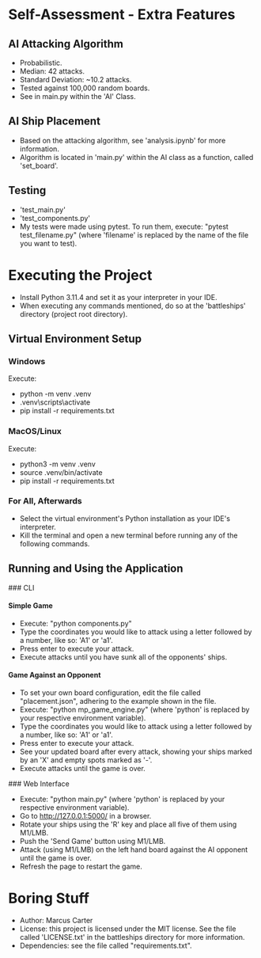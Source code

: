 # Self-Assessment - Extra Features
## AI Attacking Algorithm
- Probabilistic.
- Median: 42 attacks.
- Standard Deviation: ~10.2 attacks.
- Tested against 100,000 random boards.
- See in main.py within the 'AI' Class.

## AI Ship Placement
- Based on the attacking algorithm, see 'analysis.ipynb' for more information.
- Algorithm is located in 'main.py' within the AI class as a function, called 'set_board'.

## Testing
- 'test_main.py'
- 'test_components.py'
- My tests were made using pytest. To run them, execute:
"pytest test_filename.py" (where 'filename' is replaced by the name of the file you want to test).

# Executing the Project
- Install Python 3.11.4 and set it as your interpreter in your IDE.
- When executing any commands mentioned, do so at the 'battleships' directory (project root directory).
## Virtual Environment Setup
### Windows
Execute: 
- python -m venv .venv
- .venv\scripts\activate
- pip install -r requirements.txt

### MacOS/Linux
Execute:
- python3 -m venv .venv
- source .venv/bin/activate
- pip install -r requirements.txt

### For All, Afterwards
- Select the virtual environment's Python installation as your IDE's interpreter.
- Kill the terminal and open a new terminal before running any of the following commands.

## Running and Using the Application
### CLI
#### Simple Game
- Execute: "python components.py"
- Type the coordinates you would like to attack using a letter followed by a number, like so: 'A1' or 'a1'.
- Press enter to execute your attack.
- Execute attacks until you have sunk all of the opponents' ships.

#### Game Against an Opponent
- To set your own board configuration, edit the file called "placement.json", adhering to the example shown in the file.
- Execute: "python mp_game_engine.py" (where 'python' is replaced by your respective environment variable).
- Type the coordinates you would like to attack using a letter followed by a number, like so: 'A1' or 'a1'.
- Press enter to execute your attack.
- See your updated board after every attack, showing your ships marked by an 'X' and empty spots marked as '-'.
- Execute attacks until the game is over.

### Web Interface
- Execute: "python main.py" (where 'python' is replaced by your respective environment variable).
- Go to http://127.0.0.1:5000/ in a browser.
- Rotate your ships using the 'R' key and place all five of them using M1/LMB.
- Push the 'Send Game' button using M1/LMB.
- Attack (using M1/LMB) on the left hand board against the AI opponent until the game is over.
- Refresh the page to restart the game.

# Boring Stuff
- Author: Marcus Carter
- License: this project is licensed under the MIT license. See the file called 'LICENSE.txt' in the battleships directory for more information.
- Dependencies: see the file called "requirements.txt".